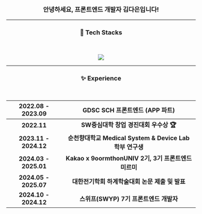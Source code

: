 

<div align="center">
<h3>안녕하세요, 프론트엔드 개발자 김다은입니다! </h3>

<hr>
<h3>🫧 Tech Stacks </h3>
<br>

<p align="center">
  <a href="https://skillicons.dev">
    <img src="https://skillicons.dev/icons?i=react,js,ts,css,html,flutter" />
  </a>
</p>
<hr><h3>✨ Experience </h3>
<br>
<div align="center">
  
| **2022.08 - 2023.09** | GDSC SCH 프론트엔드 (APP 파트)  |
| :---: | :---: |
| **2022.11** | **SW중심대학 창업 경진대회 우수상 🏆** |
| **2023.11 - 2024.12** | **순천향대학교 Medical System & Device Lab 학부 연구생** |
| **2024.03 - 2025.01** | **Kakao x 9oormthonUNIV 2기, 3기 프론트엔드 미르미** |
| **2024.05 - 2025.07** | **대한전기학회 하계학술대회 논문 제출 및 발표** |
| **2024.10 - 2024.12** | **스위프(SWYP) 7기 프론트엔드 개발자** |

</div>
